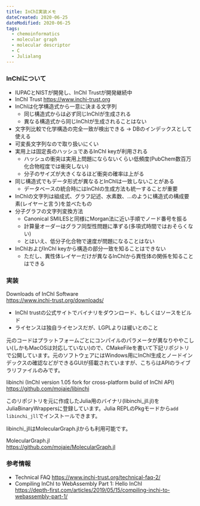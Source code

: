 ```yaml
---
title: InChI実装メモ
dateCreated: 2020-06-25
dateModified: 2020-06-25
tags:
  - chemoinformatics
  - molecular graph
  - molecular descriptor
  - C
  - Julialang
---
```


### InChIについて

- IUPACとNISTが開発し、InChI Trustが開発継続中
- InChI Trust https://www.inchi-trust.org
- InChIは化学構造式から一意に決まる文字列
  - 同じ構造式からは必ず同じInChIが生成される
  - 異なる構造式から同じInChIが生成されることはない
- 文字列比較で化学構造の完全一致が検出できる -> DBのインデックスとして使える
- 可変長文字列なので取り扱いにくい
- 実用上は固定長のハッシュであるInChI keyが利用される
  - ハッシュの衝突は実用上問題にならないくらい低頻度(PubChem数百万化合物程度では衝突しない)
  - 分子のサイズが大きくなるほど衝突の確率は上がる
- 同じ構造式でもデータ形式が異なるとInChIは一致しないことがある
  - データベースの統合時にはInChIの生成方法も統一することが重要
- InChIの文字列は組成式、グラフ記述、水素数、...のように構造式の構成要素(レイヤーと言う)を並べたもの
- 分子グラフの文字列変換方法
  - Canonical SMILESと同様にMorgan法に近い手順でノード番号を振る
  - 計算量オーダーはグラフ同型性問題に準ずる(多項式時間ではおそらくない)
  - とはいえ、低分子化合物で速度が問題になることはない
- InChIおよびInChI keyから構造の部分一致を知ることはできない
  - ただし、異性体レイヤーだけが異なるInChIから異性体の関係を知ることはできる


### 実装

Downloads of InChI Software  
https://www.inchi-trust.org/downloads/

- InChI trustの公式サイトでバイナリをダウンロード、もしくはソースをビルド
- ライセンスは独自ライセンスだが、LGPLよりは緩いとのこと

元のコードはプラットフォームごとにコンパイルのパラメータが異なりややこしい(しかもMacOSは対応していない)ので、CMakeFileを書いて下記リポジトリで公開しています。元のソフトウェアにはWindows用にInChI生成とノードインデックスの確認などができるGUIが搭載されていますが、こちらはAPIのライブラリファイルのみです。

libinchi (InChI version 1.05 fork for cross-platform build of InChI API)
https://github.com/mojaie/libinchi

このリポジトリを元に作成したJulia用のバイナリ(libinchi\_jll.jl)をJuliaBinaryWrappersに登録しています。Julia REPLのPkgモードから`add libinchi_jll`でインストールできます。

libinchi_jllはMolecularGraph.jlからも利用可能です。

MolecularGraph.jl  
https://github.com/mojaie/MolecularGraph.jl


### 参考情報

- Technical FAQ
https://www.inchi-trust.org/technical-faq-2/
- Compiling InChI to WebAssembly Part 1: Hello InChI  
https://depth-first.com/articles/2019/05/15/compiling-inchi-to-webassembly-part-1/
